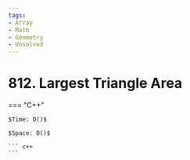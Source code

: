 ```yaml
---
tags:
- Array
- Math
- Geometry
- Unsolved
---
```



# 812. Largest Triangle Area

=== "C++"

    $Time: O()$

    $Space: O()$

    ``` c++
    ```